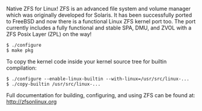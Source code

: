 Native ZFS for Linux! ZFS is an advanced file system and volume manager
which was originally developed for Solaris. It has been successfully 
ported to FreeBSD and now there is a functional Linux ZFS kernel port
too. The port currently includes a fully functional and stable SPA, DMU,
and ZVOL with a ZFS Posix Layer (ZPL) on the way!

    $ ./configure
    $ make pkg

To copy the kernel code inside your kernel source tree for builtin
compilation:

    $ ./configure --enable-linux-builtin --with-linux=/usr/src/linux-...
    $ ./copy-builtin /usr/src/linux-...

Full documentation for building, configuring, and using ZFS can be
found at: <http://zfsonlinux.org>
